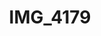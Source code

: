 ---
pid: '129'
layout: bg-photos
title: IMG_4179
filename: IMG_4268.jpg
caption: 
previous_pid: '128'
next_pid: '130'
permalink: "/photos/129.html"
---